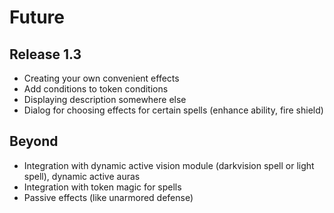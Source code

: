 # Future

## Release 1.3

- Creating your own convenient effects
- Add conditions to token conditions
- Displaying description somewhere else
- Dialog for choosing effects for certain spells (enhance ability, fire shield)

## Beyond

- Integration with dynamic active vision module (darkvision spell or light spell), dynamic active auras
- Integration with token magic for spells
- Passive effects (like unarmored defense)